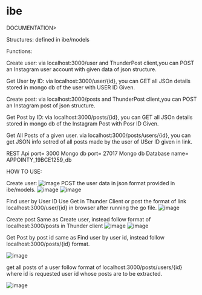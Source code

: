 # ibe

DOCUMENTATION>

Structures:
defined in ibe/models

Functions:

Create user:
via localhost:3000/user and ThunderPost client,you can POST an Instagram user account with given data of json structure.

Get User by ID:
via localhost:3000/user/{id}, you can GET all JSOn details stored in mongo db of the user with USER ID Given.

Create post:
via localhost:3000/posts and ThunderPost client,you can POST an Instagram post of json structure.

Get Post by ID:
via localhost:3000/posts/{id}, you can GET all JSOn details stored in mongo db of the Instagram Post with Posr ID Given.

Get All Posts of a given user.
via localhost:3000/posts/users/{id}, you can get JSON info sotred of all posts made by the user of USer ID given in link.

REST Api port= 3000
Mongo db port= 27017
Mongo db Database name= APPOINTY_19BCE1259_db


HOW TO USE:

Create user:
![image](https://user-images.githubusercontent.com/84318539/136667055-f6aa8436-15bd-42b7-994c-9bd0efb60bb9.png)
POST the user data in json format provided in ibe/models.
![image](https://user-images.githubusercontent.com/84318539/136667071-1d6ca35c-aa1b-4d28-8474-ad4a13702ec4.png)
![image](https://user-images.githubusercontent.com/84318539/136667079-b22e1ab4-7fc8-473b-83e5-3b1d21cb79ae.png)

Find user by User ID
Use Get in Thunder Client or post the format of link localhost:3000/user/{id} in browser after running the go file.
![image](https://user-images.githubusercontent.com/84318539/136667419-9f93995a-8007-4c21-9b0a-bc4c5a5e1e99.png)

Create post
Same as Create user, instead follow format of localhost:3000/posts in Thunder client
![image](https://user-images.githubusercontent.com/84318539/136667452-200f1c0d-9948-4400-aa6a-65c59fedceeb.png)
![image](https://user-images.githubusercontent.com/84318539/136667459-3f1024d0-f3b1-4ec4-8693-e86417256cfb.png)

Get Post by post id
same as Find user by user id, instead follow localhost:3000/posts/{id} format.

![image](https://user-images.githubusercontent.com/84318539/136667491-99762daf-a758-4d0f-874a-70ee9c9b2dfb.png)


get all posts of a user
follow format of localhost:3000/posts/users/{id} where id is requested user id whose posts are to be extracted.

![image](https://user-images.githubusercontent.com/84318539/136667540-b7a204d5-bc91-448c-b475-3c5f08bb5530.png)



